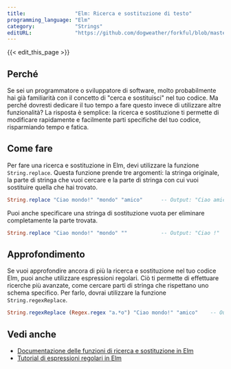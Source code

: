 ```yaml
---
title:                "Elm: Ricerca e sostituzione di testo"
programming_language: "Elm"
category:             "Strings"
editURL:              "https://github.com/dogweather/forkful/blob/master/content/it/elm/searching-and-replacing-text.md"
---
```


{{< edit_this_page >}}

## Perché

Se sei un programmatore o sviluppatore di software, molto probabilmente hai già familiarità con il concetto di "cerca e sostituisci" nel tuo codice. Ma perché dovresti dedicare il tuo tempo a fare questo invece di utilizzare altre funzionalità? La risposta è semplice: la ricerca e sostituzione ti permette di modificare rapidamente e facilmente parti specifiche del tuo codice, risparmiando tempo e fatica.

## Come fare

Per fare una ricerca e sostituzione in Elm, devi utilizzare la funzione `String.replace`. Questa funzione prende tre argomenti: la stringa originale, la parte di stringa che vuoi cercare e la parte di stringa con cui vuoi sostituire quella che hai trovato.

```Elm
String.replace "Ciao mondo!" "mondo" "amico"      -- Output: "Ciao amico!"
```

Puoi anche specificare una stringa di sostituzione vuota per eliminare completamente la parte trovata.

```Elm
String.replace "Ciao mondo!" "mondo" ""           -- Output: "Ciao !"
```

## Approfondimento

Se vuoi approfondire ancora di più la ricerca e sostituzione nel tuo codice Elm, puoi anche utilizzare espressioni regolari. Ciò ti permette di effettuare ricerche più avanzate, come cercare parti di stringa che rispettano uno schema specifico. Per farlo, dovrai utilizzare la funzione `String.regexReplace`.

```Elm
String.regexReplace (Regex.regex "a.*o") "Ciao mondo!" "amico"    -- Output: "Ciao amico!"
```

## Vedi anche

- [Documentazione delle funzioni di ricerca e sostituzione in Elm](https://package.elm-lang.org/packages/elm/core/latest/String#replace)
- [Tutorial di espressioni regolari in Elm](https://medium.com/@lorenzoguaragna/introduction-to-regular-expressions-with-elm-27b21a9aaaf4)
